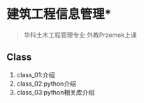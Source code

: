 # 建筑工程信息管理*

> 华科土木工程管理专业
> 外教Przemek上课



## Class

1. class_01:介绍
2. class_02:python介绍
3. class_03:python相关库介绍